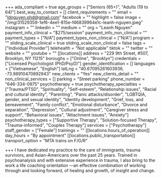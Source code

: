 +++
ada_compliant = true
age_groups = ["Seniors (65+)", "Adults (19 to 64)"]
best_way_to_contact = []
client_requirements = ""
email = "ldnguyen.phd@gmail.com"
facebook = ""
highlight = false
image = "/img/31529359-1ef6-4ee1-815e-f46839964e1c-leanh-nguyen.jpeg"
instagram = ""
linkedin = ""
medium = ""
org = "Leanh Nguyen"
payment_info_clinical = "$275/session"
payment_info_non_clinical = ""
payment_types = ["N/A"]
payment_types_non_clinical = ["N/A"]
program = ""
sliding_scale_clinical = true
sliding_scale_non_clinical = false
tags = ["Individual Provider"]
telehealth = "Not applicable"
tiktok = ""
twitter = ""
website = ""
youtube = ""
[[locations]]
address = "229 9th Street, #507, Brooklyn, NY 11215"
boroughs = ["Online", "Brooklyn"]
credentials = ["Licensed Psychologist (PhD/PsyD)"]
gender_identification = []
languages = ["Vietnamese", "English"]
latLng = "40.67095261603936, -73.98910470892943"
new_clients = "Yes"
new_clients_detail = ""
non_clinical_services = []
parking = "Street parking"
phone_number = "646-334-0975"
psychotherapy = true
psychotherapy_specialties = ["Trauma/PTSD", "Spirituality", "Self-esteem", "Relationship issues", "Racial and cultural identity", "Parenting", "Panic attacks/disorder", "LGBTQIA, gender, and sexual identity", "Identity development", "Grief, loss, and bereavement", "Family conflict", "Emotional disturbance", "Divorce and separation", "Depression", "Cultural adjustment", "Caregiver stress and support", "Behavioral issues", "Attachment issues", "Anxiety"]
psychotherapy_types = ["Supportive Therapy", "Solution-focused Therapy", "Trauma-informed", "Couples Therapy"]
services = ["Psychotherapy"]
staff_gender = ["Female"]
trainings = ""
[[locations.hours_of_operation]]
day_hours = "By appointment"
[[locations.public_transportation]]
transport_option = "MTA trains on F/G/R"

+++
I have dedicated my practice to the care of immigrants, trauma survivors, and Asian-Americans over the past 25 years. Trained in psychoanalysis and with extensive experience in trauma, I also bring to the work a life coaching orientation —an effective combination of working through and looking forward, of healing and growth, of insight and change.